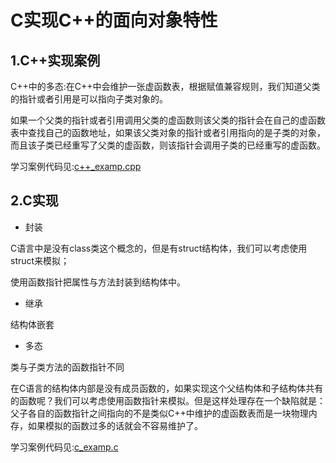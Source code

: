 # C实现C++的面向对象特性
## 1.C++实现案例

C++中的多态:在C++中会维护一张虚函数表，根据赋值兼容规则，我们知道父类的指针或者引用是可以指向子类对象的。

如果一个父类的指针或者引用调用父类的虚函数则该父类的指针会在自己的虚函数表中查找自己的函数地址，如果该父类对象的指针或者引用指向的是子类的对象，而且该子类已经重写了父类的虚函数，则该指针会调用子类的已经重写的虚函数。

学习案例代码见:[c++_examp.cpp](./c++_examp.cpp)



## 2.C实现

- 封装

C语言中是没有class类这个概念的，但是有struct结构体，我们可以考虑使用struct来模拟；

使用函数指针把属性与方法封装到结构体中。

- 继承

结构体嵌套

- 多态

类与子类方法的函数指针不同

在C语言的结构体内部是没有成员函数的，如果实现这个父结构体和子结构体共有的函数呢？我们可以考虑使用函数指针来模拟。但是这样处理存在一个缺陷就是：父子各自的函数指针之间指向的不是类似C++中维护的虚函数表而是一块物理内存，如果模拟的函数过多的话就会不容易维护了。



学习案例代码见:[c_examp.c](./c_examp.c)
